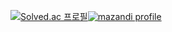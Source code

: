 [![Solved.ac 프로필](http://mazassumnida.wtf/api/v2/generate_badge?boj=Cywohoy)![mazandi profile](http://mazandi.herokuapp.com/api?handle=Cywohoy&theme=dark)](https://solved.ac/Cywohoy)
